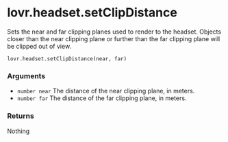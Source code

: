 <!--
category: reference
-->

lovr.headset.setClipDistance
===

Sets the near and far clipping planes used to render to the headset.  Objects closer than the
near clipping plane or further than the far clipping plane will be clipped out of view.

    lovr.headset.setClipDistance(near, far)

### Arguments

- `number near` The distance of the near clipping plane, in meters.
- `number far` The distance of the far clipping plane, in meters.

### Returns

Nothing
